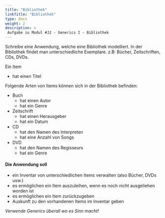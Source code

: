 ```yaml
---
title: "Bibliothek"
linkTitle: "Bibliothek"
type: docs
weight: 2
description: >
 Aufgabe zu Modul #J2 - Generics I - Bibliothek
---
```


Schreibe eine Anwendung, welche eine Bibliothek modelliert.
In der Bibliothek findet man unterschiedliche Exemplare. z.B: Bücher, Zeitschriften, CDs, DVDs.

Ein Item
- hat einen Titel

Folgende Arten von Items können sich in der Bibliothek befinden:
- Buch
  - hat einen Autor
  - hat ein Genre
- Zeitschrift
  - hat einen Herausgeber
  - hat ein Datum
- CD
  - hat den Namen des Interpreten
  - hat eine Anzahl von Songs
- DVD
  - hat den Namen des Regisseurs
  - hat ein Genre

#### Die Anwendung soll
- ein Inventar von unterschiedlichen Items verwalten (also Bücher, DVDs usw.)
- es ermöglichen ein Item auszuleihen, wenn es noch nicht ausgeliehen worden ist
- es ermöglichen ein Item zurückzugeben
- Auskunft zu den vorhandenen Items im Inventar geben

*Verwende Generics überall wo es Sinn macht!*
